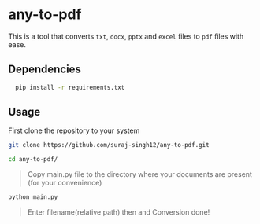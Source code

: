 # any-to-pdf

This is a tool that converts `txt`, `docx`, `pptx` and `excel` files to `pdf` files with ease.

## Dependencies

```sh
  pip install -r requirements.txt
```

## Usage

First clone the repository to your system
```sh
git clone https://github.com/suraj-singh12/any-to-pdf.git
```
```sh
cd any-to-pdf/
```
>Copy main.py file to the directory where your documents are present (for your convenience)

```sh
python main.py
```
>Enter filename(relative path) then and Conversion done!
